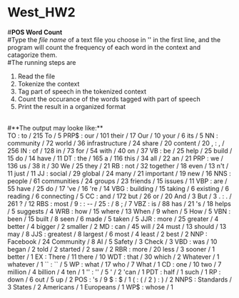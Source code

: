 # West_HW2
#**POS Word Count**<br>
#Type the *file name* of a text file you choose in '' in the first line, and the program will count the frequency of each word in the context and catagorize them.<br>
#The running steps are
1. Read the file
1. Tokenize the context
1. Tag part of speech in the tokenized context
1. Count the occurance of the words tagged with part of speech
1. Print the result in a organized format
<br>
#**The output may looke like:**
<br>
TO : to / 215 To / 5 
PRP$ : our / 101 their / 17 Our / 10 your / 6 its / 5 
NN : community / 72 world / 36 infrastructure / 24 share / 20 content / 20 
, : , / 256 
IN : of / 128 in / 73 for / 54 with / 40 on / 37 
VB : be / 25 help / 25 build / 15 do / 14 have / 11 
DT : the / 165 a / 116 this / 34 all / 22 an / 21 
PRP : we / 136 us / 38 it / 30 We / 25 they / 21 
RB : not / 32 together / 18 even / 13 n't / 11 just / 11 
JJ : social / 29 global / 24 many / 21 important / 19 new / 16 
NNS : people / 61 communities / 24 groups / 23 friends / 15 issues / 11 
VBP : are / 55 have / 25 do / 17 've / 16 're / 14 
VBG : building / 15 taking / 6 existing / 6 reading / 6 connecting / 5 
CC : and / 172 but / 26 or / 20 And / 3 But / 3 
. : . / 261 ? / 12 
RBS : most / 9 
: : -- / 25 : / 8 ; / 7 
VBZ : is / 88 has / 21 's / 18 helps / 5 suggests / 4 
WRB : how / 15 where / 13 When / 9 when / 5 How / 5 
VBN : been / 15 built / 8 seen / 6 made / 5 taken / 5 
JJR : more / 25 greater / 4 better / 4 bigger / 2 smaller / 2 
MD : can / 45 will / 24 must / 13 should / 13 may / 8 
JJS : greatest / 8 largest / 6 most / 4 least / 2 best / 2 
NNP : Facebook / 24 Community / 8 AI / 5 Safety / 3 Check / 3 
VBD : was / 10 began / 2 told / 2 started / 2 saw / 2 
RBR : more / 20 less / 3 sooner / 1 better / 1 
EX : There / 11 there / 10 
WDT : that / 30 which / 2 Whatever / 1 whatever / 1 
`` : `` / 5 
WP : what / 17 who / 7 What / 1 
CD : one / 10 two / 7 million / 4 billion / 4 ten / 1 
'' : '' / 5 ' / 2 'can / 1 
PDT : half / 1 such / 1 
RP : down / 6 out / 5 up / 2 
POS : 's / 9 
$ : $ / 1 
( : ( / 2 
) : ) / 2 
NNPS : Standards / 3 States / 2 Americans / 1 Europeans / 1 
WP$ : whose / 1 
